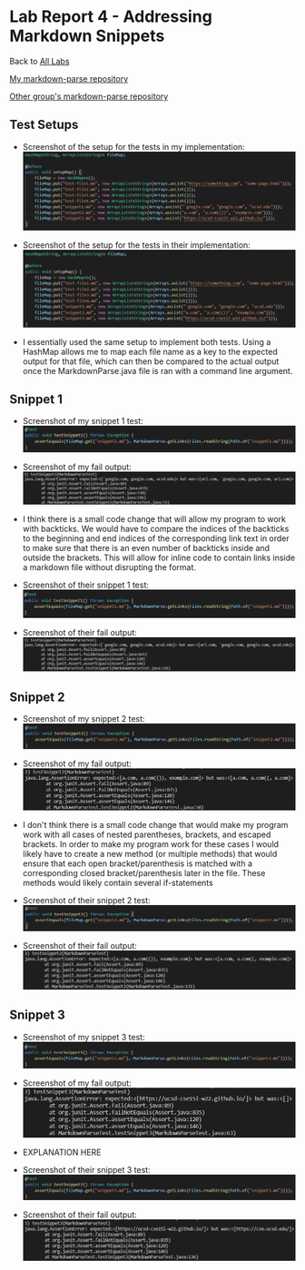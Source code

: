 # Lab Report 4 - Addressing Markdown Snippets
Back to [All Labs](https://njmorales.github.io/cse15l-lab-reports/)

[My markdown-parse repository](https://github.com/njmorales/markdown-parse)

[Other group's markdown-parse repository](https://github.com/P2fryang/markdown-parse)

## Test Setups
* Screenshot of the setup for the tests in my implementation:  
![Image](my_test_setup.png)

* Screenshot of the setup for the tests in their implementation:  
![Image](their_test_setup.png)

* I essentially used the same setup to implement both tests. Using a HashMap allows me to map each file name as a key to the expected output for that file, which can then be compared to the actual output once the MarkdownParse.java file is ran with a command line argument. 

## Snippet 1
* Screenshot of my snippet 1 test:  
![Image](my_testSnippet1.png)

* Screenshot of my fail output:  
![Image](my_fail1.png)

* I think there is a small code change that will allow my program to work with backticks. We would have to compare the indices of the backticks to the beginning and end indices of the corresponding link text in order to make sure that there is an even number of backticks inside and outside the brackets. This will allow for inline code to contain links inside a markdown file without disrupting the format. 

* Screenshot of their snippet 1 test:  
![Image](their_testSnippet1.png)

* Screenshot of their fail output:  
![Image](their_fail1.png)

## Snippet 2
* Screenshot of my snippet 2 test:  
![Image](my_testSnippet2.png)

* Screenshot of my fail output:  
![Image](my_fail2.png)

* I don't think there is a small code change that would make my program work with all cases of nested parentheses, brackets, and escaped brackets. In order to make my program work for these cases I would likely have to create a new method (or multiple methods) that would ensure that each open bracket/parenthesis is matched with a corresponding closed bracket/parenthesis later in the file. These methods would likely contain several if-statements 

* Screenshot of their snippet 2 test:  
![Image](their_testSnippet2.png)

* Screenshot of their fail output:  
![Image](their_fail2.png)

## Snippet 3
* Screenshot of my snippet 3 test:  
![Image](my_testSnippet3.png)

* Screenshot of my fail output:  
![Image](my_fail3.png)

* EXPLANATION HERE

* Screenshot of their snippet 3 test:  
![Image](their_testSnippet3.png)

* Screenshot of their fail output:  
![Image](their_fail3.png)